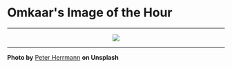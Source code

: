 # Omkaar's Image of the Hour

---

<div align="center">

<a href="https://unsplash.com/photos/an-empty-and-elegant-theater-awaits-AoRqulQGzgU">
  <img src="https://images.unsplash.com/photo-1749900075879-5b8fd33be4f5?crop=entropy&cs=tinysrgb&fit=max&fm=jpg&ixid=M3w3NjA2Nzh8MHwxfHJhbmRvbXx8fHx8fHx8fDE3NTI2MjA0MDB8&ixlib=rb-4.1.0&q=80&w=1080" style="max-width:100%; height:auto;">
</a>



</div>

---

**Photo by** [Peter Herrmann](https://unsplash.com/@tama66) **on Unsplash**

